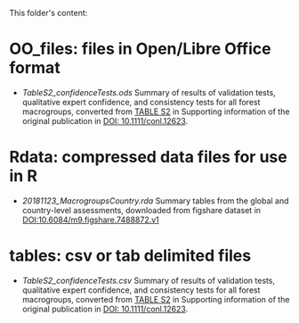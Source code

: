 This folder's content:

# OO_files: files in Open/Libre Office format
* _TableS2_confidenceTests.ods_ Summary of results of validation tests, qualitative expert confidence, and consistency tests for all forest macrogroups, converted from [TABLE S2](https://conbio.onlinelibrary.wiley.com/action/downloadSupplement?doi=10.1111%2Fconl.12623&file=conl12623-sup-0002-TableS2.docx) in Supporting information of the original publication in [DOI: 10.1111/conl.12623](https://doi.org/10.1111/conl.12623).

# Rdata: compressed data files for use in R
* _20181123_MacrogroupsCountry.rda_ Summary tables from the global and country-level assessments, downloaded from figshare dataset in [DOI:10.6084/m9.figshare.7488872.v1](https://doi.org/10.6084/m9.figshare.7488872.v1)

# tables: csv or tab delimited files
* _TableS2_confidenceTests.csv_ Summary of results of validation tests, qualitative expert confidence, and consistency tests for all forest macrogroups, converted from [TABLE S2](https://conbio.onlinelibrary.wiley.com/action/downloadSupplement?doi=10.1111%2Fconl.12623&file=conl12623-sup-0002-TableS2.docx) in Supporting information of the original publication in [DOI: 10.1111/conl.12623](https://doi.org/10.1111/conl.12623).
